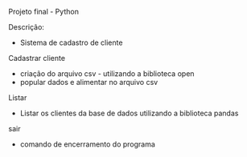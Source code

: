 
Projeto final - Python

Descrição:

- Sistema de cadastro de cliente

Cadastrar cliente
- criação do arquivo csv - utilizando a biblioteca open
- popular dados e alimentar no arquivo csv

Listar
- Listar os clientes da base de dados utilizando a biblioteca pandas

sair 
- comando de encerramento do programa


